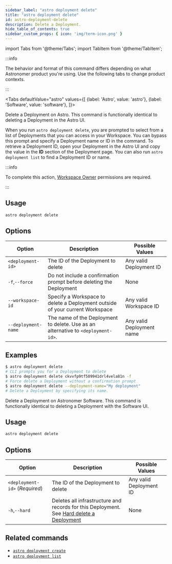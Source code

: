 ```yaml
---
sidebar_label: "astro deployment delete"
title: "astro deployment delete"
id: astro-deployment-delete
description: Delete a Deployment.
hide_table_of_contents: true
sidebar_custom_props: { icon: 'img/term-icon.png' } 
---
```


import Tabs from '@theme/Tabs';
import TabItem from '@theme/TabItem';

:::info  

The behavior and format of this command differs depending on what Astronomer product you're using. Use the following tabs to change product contexts. 

:::

<Tabs
    defaultValue="astro"
    values={[
        {label: 'Astro', value: 'astro'},
        {label: 'Software', value: 'software'},
    ]}>
<TabItem value="astro">

Delete a Deployment on Astro. This command is functionally identical to deleting a Deployment in the Astro UI.

When you run `astro deployment delete`, you are prompted to select from a list of Deployments that you can access in your Workspace. You can bypass this prompt and specify a Deployment name or ID in the command. To retrieve a Deployment ID, open your Deployment in the Astro UI and copy the value in the **ID** section of the Deployment page. You can also run `astro deployment list` to find a Deployment ID or name.

:::info

To complete this action, [Workspace Owner](user-permissions.md#workspace-roles) permissions are required.

:::

## Usage

```sh
astro deployment delete
```

## Options

| Option              | Description                                                                       | Possible Values           |
| ------------------- | --------------------------------------------------------------------------------- | ------------------------- |
| `<deployment-id>`   | The ID of the Deployment to delete                                                | Any valid Deployment ID   |
| `-f`,`--force`      | Do not include a confirmation prompt before deleting the Deployment               | None                      |
| `--workspace-id`    | Specify a Workspace to delete a Deployment outside of your current Workspace      | Any valid Workspace ID    |
| `--deployment-name` | The name of the Deployment to delete. Use as an alternative to `<deployment-id>`. | Any valid Deployment name |

## Examples

```sh
$ astro deployment delete
# CLI prompts you for a Deployment to delete
$ astro deployment delete ckvvfp9tf509941drl4vela81n -f
# Force delete a Deployment without a confirmation prompt
$ astro deployment delete --deployment-name="My deployment"
# Delete a Deployment by specifying its name.
```

</TabItem>

<TabItem value="software">

Delete a Deployment on Astronomer Software. This command is functionally identical to deleting a Deployment with the Software UI.

## Usage

```sh
astro deployment delete
```

## Options

| Option                         | Description                                                                                                                                                                   | Possible Values         |
| ------------------------------ | ----------------------------------------------------------------------------------------------------------------------------------------------------------------------------- | ----------------------- |
| `<deployment-id>` (_Required_) | The ID of the Deployment to delete                                                                                                                                            | Any valid Deployment ID |
| `-h`,`--hard`                  | Deletes all infrastructure and records for this Deployment. See [Hard delete a Deployment](https://www.astronomer.io/docs/software/configure-deployment#hard-delete-a-deployment) | None                    |

</TabItem>
</Tabs>


## Related commands

- [`astro deployment create`](cli/astro-deployment-create.md)
- [`astro deployment list`](cli/astro-deployment-list.md)

